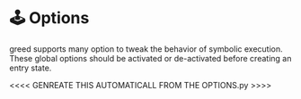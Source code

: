 # 🕹️ Options

greed supports many option to tweak the behavior of symbolic execution.
These global options should be activated or de-activated before creating an entry state.

<<<< GENREATE THIS AUTOMATICALL FROM THE OPTIONS.py >>>>